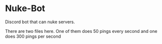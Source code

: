 # Nuke-Bot
Discord bot that can nuke servers.

There are two files here. One of them does 50 pings every second and one does 300 pings per second
